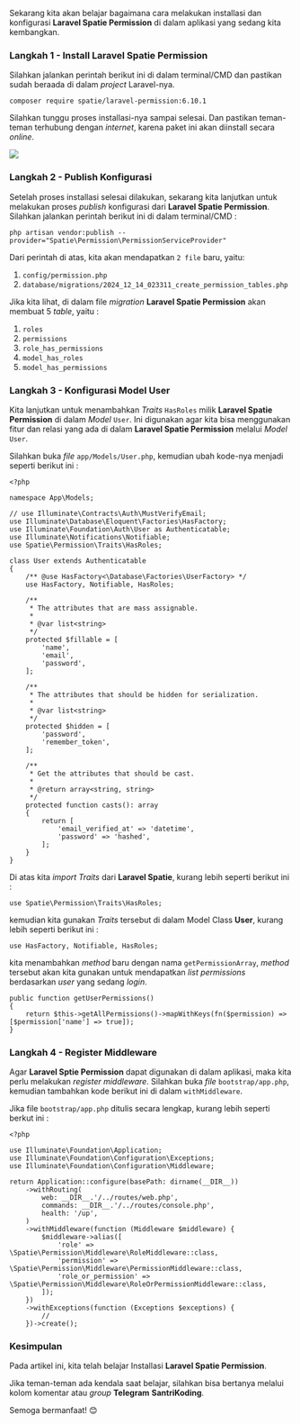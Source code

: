 <p>Sekarang kita akan belajar bagaimana cara melakukan installasi dan konfigurasi <strong>Laravel Spatie Permission</strong> di dalam aplikasi yang sedang kita kembangkan.</p>

### Langkah 1 - Install Laravel Spatie Permission

<p>Silahkan jalankan perintah berikut ini di dalam terminal/CMD dan pastikan sudah beraada di dalam <em>project</em> Laravel-nya.</p>

``` 
composer require spatie/laravel-permission:6.10.1                                                                                                                                                                                       
```
<p>Silahkan tunggu proses installasi-nya sampai selesai. Dan pastikan teman-teman terhubung dengan <em>internet</em>, karena paket ini akan diinstall secara <em>online</em>.</p>

![](https://i.imgur.com/nVafWgz.png)

### Langkah 2 - Publish Konfigurasi

<p>Setelah proses installasi selesai dilakukan, sekarang kita lanjutkan untuk melakukan proses <em>publish</em> konfigurasi dari <strong>Laravel Spatie Permission</strong>. Silahkan jalankan perintah berikut ini di dalam terminal/CMD :</p>

``` 
php artisan vendor:publish --provider="Spatie\Permission\PermissionServiceProvider"                                                                                                                                                                                      
```

Dari perintah di atas, kita akan mendapatkan `2 file` baru, yaitu:
<ol>
  <li>
  <code>config/permission.php</code>
  </li>
   <li>
  <code>database/migrations/2024_12_14_023311_create_permission_tables.php</code>
  </li>
</ol>

Jika kita lihat, di dalam file <em>migration</em> <strong>Laravel Spatie Permission</strong> akan membuat 5 <em>table</em>, yaitu :

<ol>
  <li>
  <code>roles</code>
  </li>
  <li>
  <code>permissions</code>
  </li>
  <li>
  <code>role_has_permissions</code>
  </li>
  <li>
  <code>model_has_roles</code>
  </li>
  <li>
  <code>model_has_permissions</code>
  </li>
</ol>

### Langkah 3 - Konfigurasi Model User
Kita lanjutkan untuk menambahkan <em>Traits</em> <code>HasRoles</code> milik <strong>Laravel Spatie Permission</strong> di dalam <em>Model</em> <code>User</code>. Ini digunakan agar kita bisa menggunakan fitur dan relasi yang ada di dalam <strong>Laravel Spatie Permission</strong> melalui <em>Model</em> <code>User</code>.

Silahkan buka <em>file</em> <code>app/Models/User.php</code>, kemudian ubah kode-nya menjadi seperti berikut ini :

```
<?php

namespace App\Models;

// use Illuminate\Contracts\Auth\MustVerifyEmail;
use Illuminate\Database\Eloquent\Factories\HasFactory;
use Illuminate\Foundation\Auth\User as Authenticatable;
use Illuminate\Notifications\Notifiable;
use Spatie\Permission\Traits\HasRoles;

class User extends Authenticatable
{
    /** @use HasFactory<\Database\Factories\UserFactory> */
    use HasFactory, Notifiable, HasRoles;

    /**
     * The attributes that are mass assignable.
     *
     * @var list<string>
     */
    protected $fillable = [
        'name',
        'email',
        'password',
    ];

    /**
     * The attributes that should be hidden for serialization.
     *
     * @var list<string>
     */
    protected $hidden = [
        'password',
        'remember_token',
    ];

    /**
     * Get the attributes that should be cast.
     *
     * @return array<string, string>
     */
    protected function casts(): array
    {
        return [
            'email_verified_at' => 'datetime',
            'password' => 'hashed',
        ];
    }
}

```

Di atas kita <em>import Traits</em> dari <strong> Laravel Spatie</strong>, kurang lebih seperti berikut ini :

```
use Spatie\Permission\Traits\HasRoles;
```

kemudian kita gunakan <em>Traits</em> tersebut di dalam Model Class <strong>User</strong>, kurang lebih seperti berikut ini :

```
use HasFactory, Notifiable, HasRoles;
```

kita menambahkan  <em>method</em> baru dengan nama <code>getPermissionArray</code>, <em>method</em> tersebut akan kita gunakan untuk mendapatkan <em>list</em> <em>permissions</em> berdasarkan <em>user</em> yang sedang <em>login</em>.

```
public function getUserPermissions()
{
    return $this->getAllPermissions()->mapWithKeys(fn($permission) => [$permission['name'] => true]);
}
```

### Langkah 4 - Register Middleware

Agar <strong>Laravel Sptie Permission</strong> dapat digunakan di dalam aplikasi, maka kita perlu melakukan <em>register</em> <em>middleware</em>. Silahkan buka <em>file</em> <code>bootstrap/app.php</code>, kemudian tambahkan kode berikut ini di dalam <code>withMiddleware</code>.

Jika file <code>bootstrap/app.php</code> ditulis secara lengkap, kurang lebih seperti berkut ini :

```
<?php

use Illuminate\Foundation\Application;
use Illuminate\Foundation\Configuration\Exceptions;
use Illuminate\Foundation\Configuration\Middleware;

return Application::configure(basePath: dirname(__DIR__))
    ->withRouting(
        web: __DIR__.'/../routes/web.php',
        commands: __DIR__.'/../routes/console.php',
        health: '/up',
    )
    ->withMiddleware(function (Middleware $middleware) {
        $middleware->alias([
            'role' => \Spatie\Permission\Middleware\RoleMiddleware::class,
            'permission' => \Spatie\Permission\Middleware\PermissionMiddleware::class,
            'role_or_permission' => \Spatie\Permission\Middleware\RoleOrPermissionMiddleware::class,
        ]);
    })
    ->withExceptions(function (Exceptions $exceptions) {
        //
    })->create();
```

### Kesimpulan

<p>Pada artikel ini, kita telah belajar Installasi  <strong>Laravel Spatie Permission</strong>.</p>
<p>Jika teman-teman ada kendala saat belajar, silahkan bisa bertanya melalui kolom komentar atau <em>group</em> <strong>Telegram</strong> <strong>SantriKoding</strong>.</p>

Semoga bermanfaat! 😊
